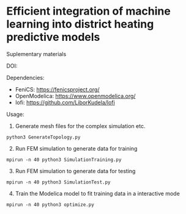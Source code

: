 # Efficient integration of machine learning into district heating predictive models
Suplementary materials

DOI:

Dependencies:
- FeniCS: https://fenicsproject.org/
- OpenModelica: https://www.openmodelica.org/
- lofi: https://github.com/LiborKudela/lofi

Usage:

1) Generate mesh files for the complex simulation etc.
```console
python3 GenerateTopology.py
```

2) Run FEM simulation to generate data for training
```console
mpirun -n 40 python3 SimulationTraining.py
```

3) Run FEM simulation to generate data for testing
```console
mpirun -n 40 python3 SimulationTest.py
```
4) Train the Modelica model to fit training data in a interactive mode
```console
mpirun -n 40 python3 optimize.py
```
